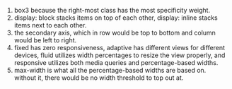 1. box3 because the right-most class has the most specificity weight.
2. display: block stacks items on top of each other, display: inline stacks items next to each other.
3. the secondary axis, which in row would be top to bottom and column would be left to right.
4. fixed has zero responsiveness, adaptive has different views for different devices, fluid utilizes width percentages to resize the view properly, and responsive utilizes both media queries and percentage-based widths. 
5. max-width is what all the percentage-based widths are based on. without it, there would be no width threshold to top out at.
